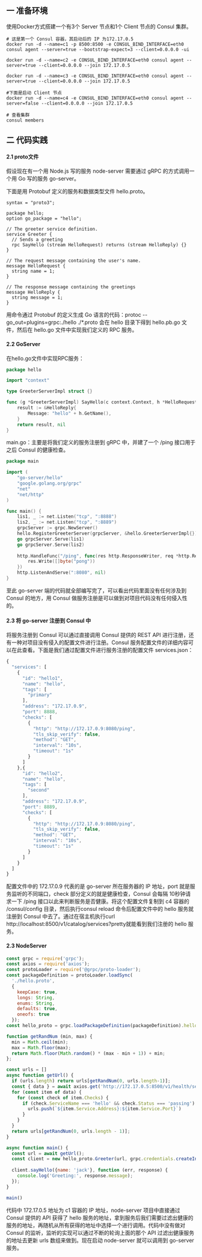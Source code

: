 ## 一 准备环境

使用Docker方式搭建一个有3个 Server 节点和1个 Client 节点的 Consul 集群。
```
# 这是第一个 Consul 容器，其启动后的 IP 为172.17.0.5
docker run -d --name=c1 -p 8500:8500 -e CONSUL_BIND_INTERFACE=eth0 consul agent --server=true --bootstrap-expect=3 --client=0.0.0.0 -ui

docker run -d --name=c2 -e CONSUL_BIND_INTERFACE=eth0 consul agent --server=true --client=0.0.0.0 --join 172.17.0.5

docker run -d --name=c3 -e CONSUL_BIND_INTERFACE=eth0 consul agent --server=true --client=0.0.0.0 --join 172.17.0.5

#下面是启动 Client 节点
docker run -d --name=c4 -e CONSUL_BIND_INTERFACE=eth0 consul agent --server=false --client=0.0.0.0 --join 172.17.0.5

# 查看集群
consul members
```

## 二 代码实践 

#### 2.1 proto文件

假设现在有一个用 Node.js 写的服务 node-server 需要通过 gRPC 的方式调用一个用 Go 写的服务 go-server。  

下面是用 Protobuf 定义的服务和数据类型文件 hello.proto。  

```
syntax = "proto3";

package hello;
option go_package = "hello";

// The greeter service definition.
service Greeter {
  // Sends a greeting
  rpc SayHello (stream HelloRequest) returns (stream HelloReply) {}
}

// The request message containing the user's name.
message HelloRequest {
  string name = 1;
}

// The response message containing the greetings
message HelloReply {
  string message = 1;
}
```

用命令通过 Protobuf 的定义生成 Go 语言的代码：protoc --go_out=plugins=grpc:./hello ./*.proto 会在 hello 目录下得到 hello.pb.go 文件，然后在 hello.go 文件中实现我们定义的 RPC 服务。


#### 2.2 GoServer

在hello.go文件中实现RPC服务：
```go
package hello

import "context"

type GreeterServerImpl struct {}

func (g *GreeterServerImpl) SayHello(c context.Context, h *HelloRequest) (*HelloReply, error)  {
    result := &HelloReply{
        Message: "hello" + h.GetName(),
    }
    return result, nil
}
```

main.go：主要是将我们定义的服务注册到 gRPC 中，并建了一个 /ping 接口用于之后 Consul 的健康检查。
```go
package main

import (
    "go-server/hello"
    "google.golang.org/grpc"
    "net"
    "net/http"
)

func main() {
    lis1, _ := net.Listen("tcp", ":8888")
    lis2, _ := net.Listen("tcp", ":8889")
    grpcServer := grpc.NewServer()
    hello.RegisterGreeterServer(grpcServer, &hello.GreeterServerImpl{})
    go grpcServer.Serve(lis1)
    go grpcServer.Serve(lis2)
    
    http.HandleFunc("/ping", func(res http.ResponseWriter, req *http.Request){
        res.Write([]byte("pong"))
    })
    http.ListenAndServe(":8080", nil)
}
```

至此 go-server 端的代码就全部编写完了，可以看出代码里面没有任何涉及到 Consul 的地方，用 Consul 做服务注册是可以做到对项目代码没有任何侵入性的。

#### 2.3 将 go-server 注册到 Consul 中

将服务注册到 Consul 可以通过直接调用 Consul 提供的 REST API 进行注册，还有一种对项目没有侵入的配置文件进行注册。Consul 服务配置文件的详细内容可以在此查看。下面是我们通过配置文件进行服务注册的配置文件 services.json：
```js
{
  "services": [
    {
      "id": "hello1",
      "name": "hello",
      "tags": [
        "primary"
      ],
      "address": "172.17.0.9",
      "port": 8888,
      "checks": [
        {
          "http": "http://172.17.0.9:8080/ping",
          "tls_skip_verify": false,
          "method": "GET",
          "interval": "10s",
          "timeout": "1s"
        }
      ]
    },{
      "id": "hello2",
      "name": "hello",
      "tags": [
        "second"
      ],
      "address": "172.17.0.9",
      "port": 8889,
      "checks": [
        {
          "http": "http://172.17.0.9:8080/ping",
          "tls_skip_verify": false,
          "method": "GET",
          "interval": "10s",
          "timeout": "1s"
        }
      ]
    }
  ]
}
```

配置文件中的 172.17.0.9 代表的是 go-server 所在服务器的 IP 地址，port 就是服务监听的不同端口，check 部分定义的就是健康检查，Consul 会每隔 10秒钟请求一下 /ping 接口以此来判断服务是否健康。将这个配置文件复制到 c4 容器的 /consul/config 目录，然后执行consul reload 命令后配置文件中的 hello 服务就注册到 Consul 中去了。通过在宿主机执行curl http://localhost:8500/v1/catalog/services\?pretty就能看到我们注册的 hello 服务。

#### 2.3 NodeServer

```js
const grpc = require('grpc');
const axios = require('axios');
const protoLoader = require('@grpc/proto-loader');
const packageDefinition = protoLoader.loadSync(
  './hello.proto',
  {
    keepCase: true,
    longs: String,
    enums: String,
    defaults: true,
    oneofs: true
  });
const hello_proto = grpc.loadPackageDefinition(packageDefinition).hello;

function getRandNum (min, max) {
  min = Math.ceil(min);
  max = Math.floor(max);
  return Math.floor(Math.random() * (max - min + 1)) + min;
};

const urls = []
async function getUrl() {
  if (urls.length) return urls[getRandNum(0, urls.length-1)];
  const { data } = await axios.get('http://172.17.0.5:8500/v1/health/service/hello');
  for (const item of data) {
    for (const check of item.Checks) {
      if (check.ServiceName === 'hello' && check.Status === 'passing') {
        urls.push(`${item.Service.Address}:${item.Service.Port}`)
      }
    }
  }
  return urls[getRandNum(0, urls.length - 1)];
}

async function main() {
  const url = await getUrl();
  const client = new hello_proto.Greeter(url, grpc.credentials.createInsecure());
   
  client.sayHello({name: 'jack'}, function (err, response) {
    console.log('Greeting:', response.message);
  }); 
}

main()
```

代码中 172.17.0.5 地址为 c1 容器的 IP 地址，node-server 项目中直接通过 Consul 提供的 API 获得了 hello 服务的地址，拿到服务后我们需要过滤出健康的服务的地址，再随机从所有获得的地址中选择一个进行调用。代码中没有做对 Consul 的监听，监听的实现可以通过不断的轮询上面的那个 API 过滤出健康服务的地址去更新 urls 数组来做到。现在启动 node-server 就可以调用到 go-server 服务。